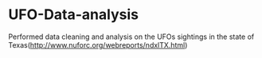 # UFO-Data-analysis
Performed data cleaning and analysis on the UFOs sightings in the state of Texas(http://www.nuforc.org/webreports/ndxlTX.html)
